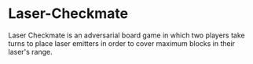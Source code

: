 # Laser-Checkmate
Laser Checkmate is an adversarial board game in which two players take turns to place laser emitters in order to cover maximum blocks in their laser's range.
